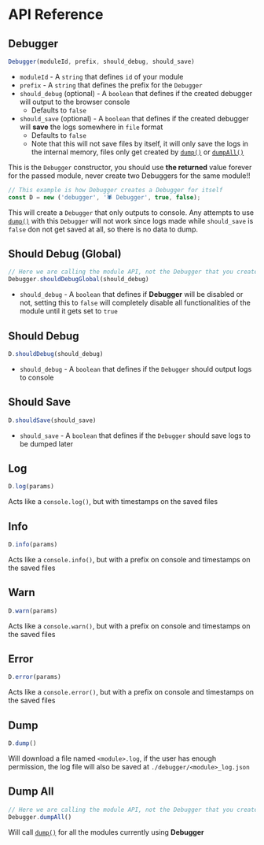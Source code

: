 # API Reference

## Debugger
```js
Debugger(moduleId, prefix, should_debug, should_save)
```
- `moduleId` - A `string` that defines `id` of your module
- `prefix` - A `string` that defines the prefix for the `Debugger`
- `should_debug` (optional) - A `boolean` that defines if the created debugger will output to the browser console
  - Defaults to `false`
- `should_save` (optional) - A `boolean` that defines if the created debugger will **save** the logs somewhere in `file` format
  - Defaults to `false`
  - Note that this will not save files by itself, it will only save the logs in the internal memory, files only get created by [`dump()`](#dump) or [`dumpAll()`](#dump-all)

This is the `Debugger` constructor, you should use **the returned** value forever for the passed module, never create two Debuggers for the same module!!
```js
// This example is how Debugger creates a Debugger for itself
const D = new ('debugger', '🕷️ Debugger', true, false);
```
This will create a `Debugger` that only outputs to console. Any attempts to use [`dump()`](#dump) with this `Debugger` will not work since logs made while `should_save` is `false` don not get saved at all, so there is no data to dump.

## Should Debug (Global)
```js
// Here we are calling the module API, not the Debugger that you created
Debugger.shouldDebugGlobal(should_debug)
```
- `should_debug` - A `boolean` that defines if **Debugger** will be disabled or not, setting this to `false` will completely disable all functionalities of the module until it gets set to `true`

## Should Debug
```js
D.shouldDebug(should_debug)
```
- `should_debug` - A `boolean` that defines if the `Debugger` should output logs to console

## Should Save
```js
D.shouldSave(should_save)
```
- `should_save` - A `boolean` that defines if the `Debugger` should save logs to be dumped later

## Log
```js
D.log(params)
```
Acts like a `console.log()`, but with timestamps on the saved files

## Info
```js
D.info(params)
```
Acts like a `console.info()`, but with a prefix on console and timestamps on the saved files

## Warn
```js
D.warn(params)
```
Acts like a `console.warn()`, but with a prefix on console and timestamps on the saved files

## Error
```js
D.error(params)
```
Acts like a `console.error()`, but with a prefix on console and timestamps on the saved files

## Dump
```js
D.dump()
```
Will download a file named `<module>.log`, if the user has enough permission, the log file will also be saved at `./debugger/<module>_log.json`

## Dump All
```js
// Here we are calling the module API, not the Debugger that you created
Debugger.dumpAll()
```
Will call [`dump()`](#dump) for all the modules currently using **Debugger**
